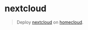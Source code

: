 # nextcloud

> Deploy [nextcloud] on [homecloud].

[nextcloud]: https://nextcloud.com
[homecloud]: https://github.com/tmorin/homecloud-ansible
